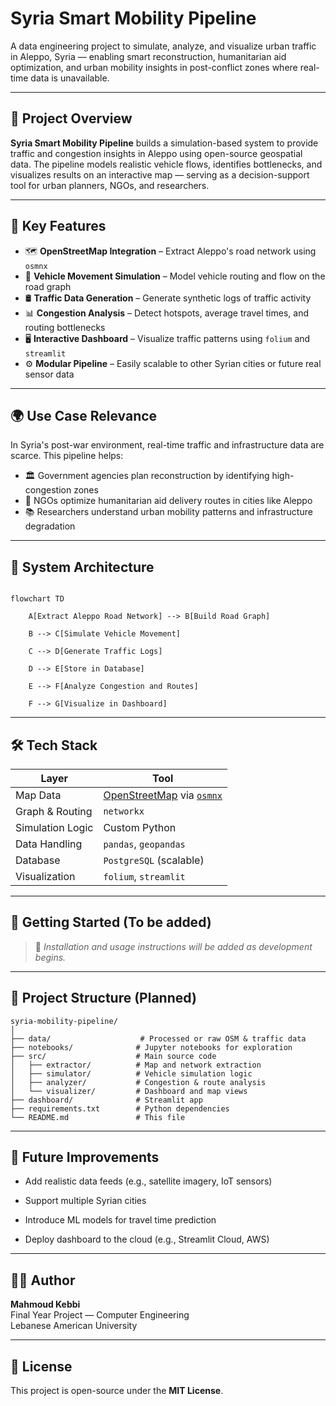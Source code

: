 # Syria Smart Mobility Pipeline

A data engineering project to simulate, analyze, and visualize urban traffic in Aleppo, Syria — enabling smart reconstruction, humanitarian aid optimization, and urban mobility insights in post-conflict zones where real-time data is unavailable.

---

## 📌 Project Overview

**Syria Smart Mobility Pipeline** builds a simulation-based system to provide traffic and congestion insights in Aleppo using open-source geospatial data. The pipeline models realistic vehicle flows, identifies bottlenecks, and visualizes results on an interactive map — serving as a decision-support tool for urban planners, NGOs, and researchers.

---

## 🧭 Key Features

- 🗺️ **OpenStreetMap Integration** – Extract Aleppo's road network using `osmnx`
- 🔁 **Vehicle Movement Simulation** – Model vehicle routing and flow on the road graph
- 🛢️ **Traffic Data Generation** – Generate synthetic logs of traffic activity
- 📊 **Congestion Analysis** – Detect hotspots, average travel times, and routing bottlenecks
- 🖥️ **Interactive Dashboard** – Visualize traffic patterns using `folium` and `streamlit`
- ⚙️ **Modular Pipeline** – Easily scalable to other Syrian cities or future real sensor data

---

## 🌍 Use Case Relevance

In Syria's post-war environment, real-time traffic and infrastructure data are scarce. This pipeline helps:

- 🏛️ Government agencies plan reconstruction by identifying high-congestion zones
- 🤝 NGOs optimize humanitarian aid delivery routes in cities like Aleppo
- 📚 Researchers understand urban mobility patterns and infrastructure degradation

---

## 🧱 System Architecture

```mermaid

flowchart TD

    A[Extract Aleppo Road Network] --> B[Build Road Graph]

    B --> C[Simulate Vehicle Movement]

    C --> D[Generate Traffic Logs]

    D --> E[Store in Database]

    E --> F[Analyze Congestion and Routes]

    F --> G[Visualize in Dashboard]

```

---

## 🛠️ Tech Stack

| Layer            | Tool                                                                                            |
| ---------------- | ----------------------------------------------------------------------------------------------- |
| Map Data         | [OpenStreetMap](https://www.openstreetmap.org/) via [`osmnx`](https://github.com/gboeing/osmnx) |
| Graph & Routing  | `networkx`                                                                                      |
| Simulation Logic | Custom Python                                                                                   |
| Data Handling    | `pandas`, `geopandas`                                                                           |
| Database         | `PostgreSQL` (scalable)                                                                         |
| Visualization    | `folium`, `streamlit`                                                                           |

---

## 🚀 Getting Started (To be added)

> 🚧 _Installation and usage instructions will be added as development begins._

---

## 📁 Project Structure (Planned)

```
syria-mobility-pipeline/
│
├── data/                    # Processed or raw OSM & traffic data
├── notebooks/              # Jupyter notebooks for exploration
├── src/                    # Main source code
│   ├── extractor/          # Map and network extraction
│   ├── simulator/          # Vehicle simulation logic
│   ├── analyzer/           # Congestion & route analysis
│   └── visualizer/         # Dashboard and map views
├── dashboard/              # Streamlit app
├── requirements.txt        # Python dependencies
└── README.md               # This file
```

---

## 🧩 Future Improvements

- Add realistic data feeds (e.g., satellite imagery, IoT sensors)
    
- Support multiple Syrian cities
    
- Introduce ML models for travel time prediction
    
- Deploy dashboard to the cloud (e.g., Streamlit Cloud, AWS)
    

---

## 🧑‍💻 Author

**Mahmoud Kebbi**  
Final Year Project — Computer Engineering  
Lebanese American University

---

## 📜 License

This project is open-source under the **MIT License**.

